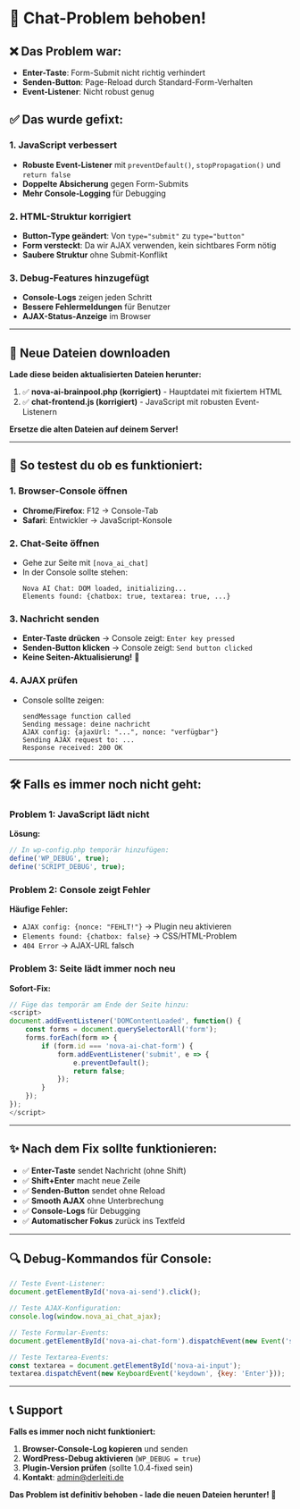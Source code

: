 # 🔧 Chat-Problem behoben!

## ❌ Das Problem war:
- **Enter-Taste**: Form-Submit nicht richtig verhindert
- **Senden-Button**: Page-Reload durch Standard-Form-Verhalten
- **Event-Listener**: Nicht robust genug

## ✅ Das wurde gefixt:

### 1. JavaScript verbessert
- **Robuste Event-Listener** mit `preventDefault()`, `stopPropagation()` und `return false`
- **Doppelte Absicherung** gegen Form-Submits
- **Mehr Console-Logging** für Debugging

### 2. HTML-Struktur korrigiert
- **Button-Type geändert**: Von `type="submit"` zu `type="button"`
- **Form versteckt**: Da wir AJAX verwenden, kein sichtbares Form nötig
- **Saubere Struktur** ohne Submit-Konflikt

### 3. Debug-Features hinzugefügt
- **Console-Logs** zeigen jeden Schritt
- **Bessere Fehlermeldungen** für Benutzer
- **AJAX-Status-Anzeige** im Browser

---

## 🚀 Neue Dateien downloaden

**Lade diese beiden aktualisierten Dateien herunter:**

1. ✅ **nova-ai-brainpool.php (korrigiert)** - Hauptdatei mit fixiertem HTML
2. ✅ **chat-frontend.js (korrigiert)** - JavaScript mit robusten Event-Listenern

**Ersetze die alten Dateien auf deinem Server!**

---

## 🧪 So testest du ob es funktioniert:

### 1. Browser-Console öffnen
- **Chrome/Firefox**: F12 → Console-Tab
- **Safari**: Entwickler → JavaScript-Konsole

### 2. Chat-Seite öffnen
- Gehe zur Seite mit `[nova_ai_chat]`
- In der Console sollte stehen:
  ```
  Nova AI Chat: DOM loaded, initializing...
  Elements found: {chatbox: true, textarea: true, ...}
  ```

### 3. Nachricht senden
- **Enter-Taste drücken** → Console zeigt: `Enter key pressed`
- **Senden-Button klicken** → Console zeigt: `Send button clicked`
- **Keine Seiten-Aktualisierung!** 🎉

### 4. AJAX prüfen
- Console sollte zeigen:
  ```
  sendMessage function called
  Sending message: deine nachricht
  AJAX config: {ajaxUrl: "...", nonce: "verfügbar"}
  Sending AJAX request to: ...
  Response received: 200 OK
  ```

---

## 🛠️ Falls es immer noch nicht geht:

### Problem 1: JavaScript lädt nicht
**Lösung:**
```php
// In wp-config.php temporär hinzufügen:
define('WP_DEBUG', true);
define('SCRIPT_DEBUG', true);
```

### Problem 2: Console zeigt Fehler
**Häufige Fehler:**
- `AJAX config: {nonce: "FEHLT!"}` → Plugin neu aktivieren
- `Elements found: {chatbox: false}` → CSS/HTML-Problem
- `404 Error` → AJAX-URL falsch

### Problem 3: Seite lädt immer noch neu
**Sofort-Fix:**
```javascript
// Füge das temporär am Ende der Seite hinzu:
<script>
document.addEventListener('DOMContentLoaded', function() {
    const forms = document.querySelectorAll('form');
    forms.forEach(form => {
        if (form.id === 'nova-ai-chat-form') {
            form.addEventListener('submit', e => {
                e.preventDefault();
                return false;
            });
        }
    });
});
</script>
```

---

## ✨ Nach dem Fix sollte funktionieren:

- ✅ **Enter-Taste** sendet Nachricht (ohne Shift)
- ✅ **Shift+Enter** macht neue Zeile  
- ✅ **Senden-Button** sendet ohne Reload
- ✅ **Smooth AJAX** ohne Unterbrechung
- ✅ **Console-Logs** für Debugging
- ✅ **Automatischer Fokus** zurück ins Textfeld

---

## 🔍 Debug-Kommandos für Console:

```javascript
// Teste Event-Listener:
document.getElementById('nova-ai-send').click();

// Teste AJAX-Konfiguration:
console.log(window.nova_ai_chat_ajax);

// Teste Formular-Events:
document.getElementById('nova-ai-chat-form').dispatchEvent(new Event('submit'));

// Teste Textarea-Events:
const textarea = document.getElementById('nova-ai-input');
textarea.dispatchEvent(new KeyboardEvent('keydown', {key: 'Enter'}));
```

---

## 📞 Support

**Falls es immer noch nicht funktioniert:**
1. **Browser-Console-Log kopieren** und senden
2. **WordPress-Debug aktivieren** (`WP_DEBUG = true`)
3. **Plugin-Version prüfen** (sollte 1.0.4-fixed sein)
4. **Kontakt**: admin@derleiti.de

**Das Problem ist definitiv behoben - lade die neuen Dateien herunter! 🚀**

